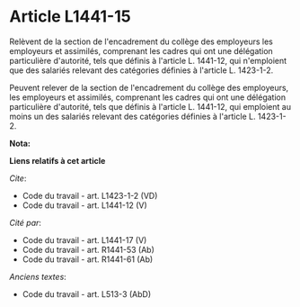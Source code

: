 # Article L1441-15

Relèvent de la section de l'encadrement du collège des employeurs les employeurs et assimilés, comprenant les cadres qui ont
une délégation particulière d'autorité, tels que définis à l'article L. 1441-12, qui n'emploient que des salariés relevant
des catégories définies à l'article L. 1423-1-2. 

Peuvent relever de la section de l'encadrement du collège des employeurs, les employeurs et assimilés, comprenant les cadres
qui ont une délégation particulière d'autorité, tels que définis à l'article L. 1441-12, qui emploient au moins un des
salariés relevant des catégories définies à l'article L. 1423-1-2.

**Nota:**



**Liens relatifs à cet article**

_Cite_:

  - Code du travail - art. L1423-1-2 (VD)
  - Code du travail - art. L1441-12 (V)

_Cité par_:

  - Code du travail - art. L1441-17 (V)
  - Code du travail - art. R1441-53 (Ab)
  - Code du travail - art. R1441-61 (Ab)

_Anciens textes_:

  - Code du travail - art. L513-3 (AbD)
